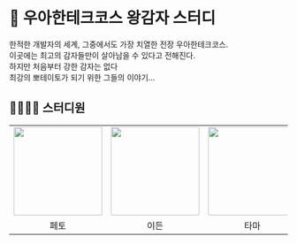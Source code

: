 # 🥔 우아한테크코스 왕감자 스터디 
한적한 개발자의 세계, 그중에서도 가장 치열한 전장 우아한테크코스.<br/>
이곳에는 최고의 감자들만이 살아남을 수 있다고 전해진다.<br/>
하지만 처음부터 강한 감자는 없다<br/>
최강의 뽀테이토가 되기 위한 그들의 이야기...

## 👩‍💻👨‍💻 스터디원

<table width="100%">
  <tr>
    <td>
      <a href="https://github.com/chanho0908 ">                 
          <img src="https://avatars.githubusercontent.com/chanho0908 " width="160" />       
      </a>
    </td>
    <td>
      <a href="https://github.com/devfeijoa ">                 
          <img src="https://avatars.githubusercontent.com/devfeijoa" width="160" />            
      </a>
    </td>
    <td>
      <a href="https://github.com/etama123 ">                 
          <img src="https://avatars.githubusercontent.com/etama123" width="160" />            
      </a>
    </td>
    <td>
      <a href="https://github.com/jerry8282 ">                 
          <img src="https://avatars.githubusercontent.com/jerry8282 " width="160" />            
      </a>
    </td>
  </tr>
  <tr>
    <td align="center">페토</td>
    <td align="center">이든</td>
    <td align="center">타마</td>
    <td align="center">제리</td>
  </tr>
</table>
